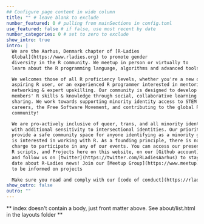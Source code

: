 ```yaml
---
## Configure page content in wide column
title: "" # leave blank to exclude
number_featured: 0 # pulling from mainSections in config.toml
use_featured: false # if false, use most recent by date
number_categories: 0 # set to zero to exclude
show_intro: true
intro: |
  We are the Aarhus, Denmark chapter of [R-Ladies
  Global](https://www.rladies.org) to promote gender
  diversity in the R community. We meetup in person or virtually to
  learn about the R programming language, algorithms and advanced tools.

  We welcomes those of all R proficiency levels, whether you're a new or
  aspiring R user, or an experienced R programmer interested in mentoring,
  networking & expert upskilling. Our community is designed to develop our
  members' R skills & knowledge through social, collaborative learning &
  sharing. We work towards supporting minority identity access to STEM skills &
  careers, the Free Software Movement, and contributing to the global R
  community!

  We are pro-actively inclusive of queer, trans, and all minority identities,
  with additional sensitivity to intersectional identities. Our priority is to
  provide a safe community space for anyone identifying as a minority gender who
  is interested in working with R. As a founding principle, there is no cost or
  charge to participate in any of our events. You can access our presentations,
  R scripts, and Projects here on this website, on our [Github account](https://github.com/rladies-aarhus)
  and follow us on [twitter](https://twitter.com/RLadiesAarhus) to stay up to
  date about R-Ladies news! Join our [Meetup Group](https://www.meetup.com/rladies-aarhus/)
  to be informed on projects

  Make sure you read and comply with our [code of conduct](https://rladies.org/code-of-conduct/).
show_outro: false
outro: ""
---
```


** index doesn't contain a body, just front matter above.
See about/list.html in the layouts folder **
